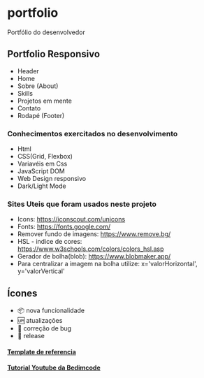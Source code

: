# portfolio

Portfólio do desenvolvedor

## Portfolio Responsivo
- Header
- Home
- Sobre (About)
- Skills
- Projetos em mente
- Contato
- Rodapé (Footer)

### Conhecimentos exercitados no desenvolvimento
- Html
- CSS(Grid, Flexbox)
- Variavéis em Css
- JavaScript DOM
- Web Design responsivo
-  Dark/Light Mode

### Sites Uteis que foram usados neste projeto
- Icons: https://iconscout.com/unicons
- Fonts: https://fonts.google.com/
- Remover fundo de imagens: https://www.remove.bg/
- HSL - indice de cores: https://www.w3schools.com/colors/colors_hsl.asp
- Gerador de bolha(blob): https://www.blobmaker.app/
- Para centralizar a imagem na bolha utilize: x='valorHorizontal', y='valorVertical'

## Ícones

- :package: nova funcionalidade
- :up: atualizações
- :bug: correção de bug
- :checkered_flag: release

#### [Template de referencia](https://github.com/bedimcode/responsive-portfolio-website-Alexa)
#### [Tutorial Youtube da Bedimcode](https://www.youtube.com/watch?v=27JtRAI3QO8)
